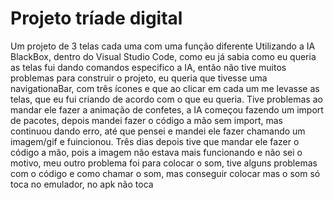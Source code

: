 # Projeto tríade digital

Um projeto de 3 telas cada uma com uma função diferente
Utilizando a IA BlackBox, dentro do Visual Studio Code, como eu já sabia como eu queria as telas fui dando comandos especifico a IA, então não tive muitos problemas para construir o projeto, eu queria que tivesse uma navigationaBar, com três ícones e que ao clicar em cada um me levasse as telas, que eu fui criando de acordo com o que eu queria.
Tive problemas ao mandar ele fazer a animação de confetes, a IA começou fazendo um import de pacotes, depois mandei fazer o código a mão sem import, mas continuou dando erro, até que pensei e mandei ele fazer chamando um imagem/gif e fuincionou. Três dias depois tive que mandar ele fazer o código a mão, pois a imagem não estava mais funcionando e não sei o motivo, meu outro problema foi para colocar o som, tive alguns problemas com o código e como chamar o som, mas conseguir colocar mas o som só toca no emulador, no apk não toca
